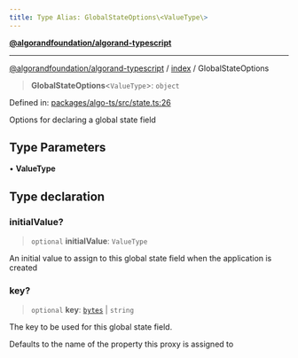 ```yaml
---
title: Type Alias: GlobalStateOptions\<ValueType\>
---
```


[**@algorandfoundation/algorand-typescript**](../../README)

***

[@algorandfoundation/algorand-typescript](../../README) / [index](../README) / GlobalStateOptions



> **GlobalStateOptions**\<`ValueType`\>: `object`

Defined in: [packages/algo-ts/src/state.ts:26](https://github.com/algorandfoundation/puya-ts/blob/main/packages/algo-ts/src/state.ts#L26)

Options for declaring a global state field

## Type Parameters

• **ValueType**

## Type declaration

### initialValue?

> `optional` **initialValue**: `ValueType`

An initial value to assign to this global state field when the application is created

### key?

> `optional` **key**: [`bytes`](bytes) \| `string`

The key to be used for this global state field.

Defaults to the name of the property this proxy is assigned to
